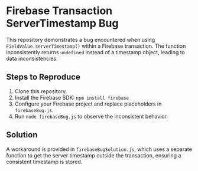 # Firebase Transaction ServerTimestamp Bug

This repository demonstrates a bug encountered when using `FieldValue.serverTimestamp()` within a Firebase transaction.  The function inconsistently returns `undefined` instead of a timestamp object, leading to data inconsistencies.

## Steps to Reproduce

1. Clone this repository.
2. Install the Firebase SDK: `npm install firebase`
3. Configure your Firebase project and replace placeholders in `firebaseBug.js`.
4. Run `node firebaseBug.js` to observe the inconsistent behavior.

## Solution

A workaround is provided in `firebaseBugSolution.js`, which uses a separate function to get the server timestamp outside the transaction, ensuring a consistent timestamp is stored.